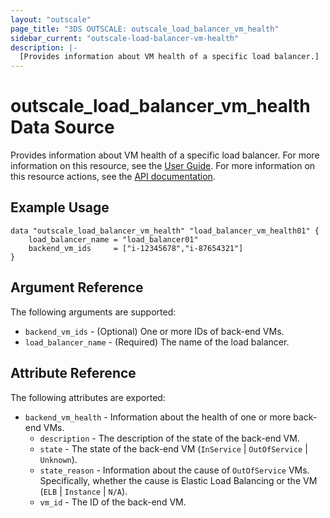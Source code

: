 ```yaml
---
layout: "outscale"
page_title: "3DS OUTSCALE: outscale_load_balancer_vm_health"
sidebar_current: "outscale-load-balancer-vm-health"
description: |-
  [Provides information about VM health of a specific load balancer.]
---
```


# outscale_load_balancer_vm_health Data Source

Provides information about VM health of a specific load balancer.
For more information on this resource, see the [User Guide](https://wiki.outscale.net/display/EN/About+Load+Balancers).
For more information on this resource actions, see the [API documentation](https://docs.outscale.com/api#readvmshealth).

## Example Usage

```hcl
data "outscale_load_balancer_vm_health" "load_balancer_vm_health01" {
    load_balancer_name = "load_balancer01"
    backend_vm_ids     = ["i-12345678","i-87654321"]
}
```

## Argument Reference

The following arguments are supported:

* `backend_vm_ids` - (Optional) One or more IDs of back-end VMs.
* `load_balancer_name` - (Required) The name of the load balancer.

## Attribute Reference

The following attributes are exported:

* `backend_vm_health` - Information about the health of one or more back-end VMs.
  * `description` - The description of the state of the back-end VM.
  * `state` - The state of the back-end VM (`InService` \| `OutOfService` \| `Unknown`).
  * `state_reason` - Information about the cause of `OutOfService` VMs.<br />
Specifically, whether the cause is Elastic Load Balancing or the VM (`ELB` \| `Instance` \| `N/A`).
  * `vm_id` - The ID of the back-end VM.

